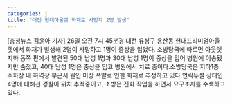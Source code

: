 ```yaml
---
categories: j
title: "대전 현대아울렛 화재로 사망자 2명 발생"
---
```

[충청뉴스 김윤아 기자] 26일 오전 7시 45분경 대전 유성구 용산동 현대프리미엄아울렛에서 화재가 발생해 2명이 사망하고 1명이 중상을 입었다. 소방당국에 따르면 아웃렛 지하 동쪽 편에서 발견된 50대 남성 1명과 30대 남성 1명이 중상을 입어 병원에 이송됐지만 숨졌고, 40대 남성 1명은 중상을 입고 병원에서 치료 중이다.소방당국은 지하1층 주차장 내 하역장 부근서 원인 미상 폭발로 인한 화재로 추정하고 있다.연락두절 상태인 4명에 대해선 경찰이 위치 추적중이고, 소방은 진화 작업을 하면서 요구조자를 수색하고 있다.